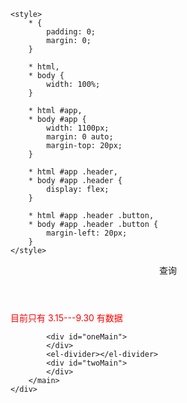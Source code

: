 <!DOCTYPE html>
<html lang="en">

<head>
    <meta charset="UTF-8">
    <meta http-equiv="X-UA-Compatible" content="IE=edge">
    <meta name="viewport" content="width=device-width, initial-scale=1.0">
    <title>折线</title>
    <!-- 引入样式 -->
    <link rel="stylesheet" href="https://unpkg.com/element-ui/lib/theme-chalk/index.css">

    <style>
        * {
            padding: 0;
            margin: 0;
        }

        * html,
        * body {
            width: 100%;
        }

        * html #app,
        * body #app {
            width: 1100px;
            margin: 0 auto;
            margin-top: 20px;
        }

        * html #app .header,
        * body #app .header {
            display: flex;
        }

        * html #app .header .button,
        * body #app .header .button {
            margin-left: 20px;
        }
    </style>
</head>

<body>
    <div id="app">
        <header class="header">
            <div class="time">
                <el-time-select v-model="timeValue" :picker-options="{
                  start: '00:00',
                  step: '00:30',
                  end: '24:00'
                }" placeholder="选择时间">
                </el-time-select>
            </div>
            <el-button class="button" type="primary" :loading=loading plain @click="handleClick">查询</el-button>
            <!-- <el-button class="button" type="warning" plain @click="handleClear">清除</el-button> -->
            <!-- <el-button class="button" type="primary" plain @click="handleNext">查询下一条</el-button> -->
        </header>
        <p style="color: red;">目前只有 3.15---9.30 有数据</p>
        <el-divider></el-divider>
        <main>
            <!-- <section class="one">
                <h3>No.1， </h3>
                <p>实际预测全天均方根误差：{{meanDiffAll}}</p>
                <p>实际预测短期均方根误差：{{meanShortDiff}}</p>
                <p>短期预测1,均方根误差：{{meanDiffOne}}</p>
                <p>短期预测2,均方根误差：{{meanDiffTwo}}</p>
                <p>短期预测3,均方根误差：{{meanDiffThree}}</p>
                <div id="oneMain">
                </div>
            </section> -->

            <div id="oneMain">
            </div>
            <el-divider></el-divider>
            <div id="twoMain">
            </div>
        </main>
    </div>
</body>
<!-- import Vue before Element -->
<script src="https://unpkg.com/vue@2/dist/vue.js"></script>
<!-- <script src="https://cdn.jsdelivr.net/npm/axios/di  st/axios.min.js"></script> -->
<!-- import JavaScript -->
<script src="https://unpkg.com/element-ui/lib/index.js"></script>
<script src="https://cdn.jsdelivr.net/npm/echarts@5.4.0/dist/echarts.min.js"></script>
<script>
    new Vue({
        el: '#app',
        data: function () {
            return {
                dataValue: '',
                timeValue: '',
                thisStableDate: [],
                thisRelativeDate: [],
                thisAllDate: [],
                dataTime: '',
                loading: false,
                data: {
                    title: {
                        text: '相对差'
                    },
                    tooltip: {
                        trigger: 'axis',
                        axisPointer: {
                            type: 'shadow'
                        }
                    },
                    legend: {},
                    grid: {
                        left: '3%',
                        right: '4%',
                        bottom: '3%',
                        containLabel: true
                    },
                    xAxis: {
                        type: 'category',
                        data: [0, 0.01, 0.02, 0.03, 0.04, 0.05, 0.06, 0.07, 0.08, 0.09, 0.1, 0.11, 0.12, 0.13, 0.14, 0.15, 0.16, 0.17, 0.18, 0.19, 0.2, 0.21, 0.22, 0.23, 0.24, 0.25, 0.26, 0.27, 0.28, 0.29, 0.3, 0.31, 0.32, 0.34, 0.35, 0.36, 0.37, 0.38, 0.39, 0.4, 0.41, 0.42, 0.43, 0.44, 0.45, 0.46, 0.47, 0.48, 0.49, 0.5, 0.51, 0.52, 0.53, 0.54, 0.55, 0.56, 0.57, 0.58, 0.59, 0.6, 0.61, 0.62, 0.63, 0.64, 0.65, 0.66, 0.67, 0.68, 0.69, 0.7]
                    },
                    yAxis: {
                        type: 'value',

                    },
                    series: [
                        {
                            name: '相对差',
                            type: 'bar',
                            data: []
                        }
                    ]
                },
                dataTwo: {
                    title: {
                        text: '平稳度'
                    },
                    tooltip: {
                        trigger: 'axis',
                        axisPointer: {
                            type: 'shadow'
                        }
                    },
                    legend: {},
                    grid: {
                        left: '3%',
                        right: '4%',
                        bottom: '3%',
                        containLabel: true
                    },
                    xAxis: {
                        type: 'category',
                        data: [0.1, 0.2, 0.3, 0.4, 0.5, 0.6, 0.7, 0.8, 0.9, 1]
                    },
                    yAxis: {
                        type: 'value',

                    },
                    series: [
                        {
                            name: '平稳度',
                            type: 'bar',
                            data: []
                        }
                    ]
                },
            }
        },
        created() {
        },
        mounted() {

        },
        methods: {
            //搜索数据
            handleClick() {

                this.getAllActua()
                this.myChartOne()
                this.myChartTwo()
                setTimeout(() => {
                    this.myChartOne()
                    this.myChartTwo()
                }, 200);

            },
            // handleNext() {
            //     if (this.dataValue && this.timeValue) {
            //         this.timeValue = this.getAllTime[this.getAllTime.indexOf(this.timeValue) + 1]
            //         this.handleClick()
            //     }
            // },
            myChartOne() {
                var myChart = echarts.init(document.getElementById('oneMain'), null, { with: 1000, height: 400 })
                // 绘制图表
                // this.da.series[0].data = this.thisDate
                // this.da.series[1].data = this.thisDiffDate
                // this.da.series[2].data = this.thisAllDate
                // this.da.series[3].data = this.getOne
                // this.da.series[4].data = this.getTwo
                // this.da.series[5].data = this.getThree
                myChart.setOption(this.data);
            },
            myChartTwo() {
                let myChart = echarts.init(document.getElementById('twoMain'), null, { with: 1000, height: 400 })
                // 绘制图表
                this.dataTwo.series.data = []
                this.dataTwo.series.data = this.thisRelativeDate
                console.log(this.thisRelativeDate,00000);
                myChart.setOption(this.dataTwo);
            },
            async getAllActua() {
                if (this.timeValue) {
                    var data = '2022-3-30' + ' ' + this.timeValue + ':' + '00'
                    let res = await fetch(`http://10.84.63.112:8080/Forecast/forecast/statistics?date=${data}`)
                        .then(response => {
                            return response.json()
                        })
                        .then(data => {
                            return data
                        })
                    if (res.code == 200) {
                        this.thisAllDate = res.res
                        this.getRelative()
                        this.getStable()
                        // console.log(this.thisRelativeDate);
                    }
                }else{
                    let res = await fetch(`http://10.84.63.112:8080/Forecast/forecast/statistics`)
                        .then(response => {
                            return response.json()
                        })
                        .then(data => {
                            return data
                        })
                    if (res.code == 200) {
                        this.thisAllDate = res.res
                        this.getRelative()
                        this.getStable()
                        console.log(this.thisRelativeDate);
                    }
                }

            },
            //获取平稳度
            getStable() {
                this.thisRelativeDate = []
                this.thisRelativeDate.push(this.thisAllDate['s0_01'])
                this.thisRelativeDate.push(this.thisAllDate['s01_02'])
                this.thisRelativeDate.push(this.thisAllDate['s02_03'])
                this.thisRelativeDate.push(this.thisAllDate['s03_04'])
                this.thisRelativeDate.push(this.thisAllDate['s04_05'])
                this.thisRelativeDate.push(this.thisAllDate['s05_06'])
                this.thisRelativeDate.push(this.thisAllDate['s06_07'])
                this.thisRelativeDate.push(this.thisAllDate['s07_08'])
                this.thisRelativeDate.push(this.thisAllDate['s08_09'])
                this.thisRelativeDate.push(this.thisAllDate['s09_1'])

            },
            //获取相对差
            getRelative() {
                this.thisStableDate = []
                this.thisStableDate.push(this.thisAllDate['r0_001'])
                this.thisStableDate.push(this.thisAllDate['r001_002'])
                this.thisStableDate.push(this.thisAllDate['r002_003'])
                this.thisStableDate.push(this.thisAllDate['r003_004'])
                this.thisStableDate.push(this.thisAllDate['r004_005'])
                this.thisStableDate.push(this.thisAllDate['r005_006'])
                this.thisStableDate.push(this.thisAllDate['r006_007'])
                this.thisStableDate.push(this.thisAllDate['r007_008'])
                this.thisStableDate.push(this.thisAllDate['r008_009'])
                this.thisStableDate.push(this.thisAllDate['r009_01'])
                this.thisStableDate.push(this.thisAllDate['r011_012'])
                this.thisStableDate.push(this.thisAllDate['r012_013'])
                this.thisStableDate.push(this.thisAllDate['r013_014'])
                this.thisStableDate.push(this.thisAllDate['r014_015'])
                this.thisStableDate.push(this.thisAllDate['r015_016'])
                this.thisStableDate.push(this.thisAllDate['r016_017'])
                this.thisStableDate.push(this.thisAllDate['r018_019'])
                this.thisStableDate.push(this.thisAllDate['r019_02'])
                this.thisStableDate.push(this.thisAllDate['r02_021'])
                this.thisStableDate.push(this.thisAllDate['r021_022'])
                this.thisStableDate.push(this.thisAllDate['r022_023'])
                this.thisStableDate.push(this.thisAllDate['r023_024'])
                this.thisStableDate.push(this.thisAllDate['r024_025'])
                this.thisStableDate.push(this.thisAllDate['r026_027'])
                this.thisStableDate.push(this.thisAllDate['r027_028'])
                this.thisStableDate.push(this.thisAllDate['r028_029'])
                this.thisStableDate.push(this.thisAllDate['r029_03'])
                this.thisStableDate.push(this.thisAllDate['r031_032'])
                this.thisStableDate.push(this.thisAllDate['r032_033'])
                this.thisStableDate.push(this.thisAllDate['r033_034'])
                this.thisStableDate.push(this.thisAllDate['r034_035'])
                this.thisStableDate.push(this.thisAllDate['r035_036'])
                this.thisStableDate.push(this.thisAllDate['r036_037'])
                this.thisStableDate.push(this.thisAllDate['r037_038'])
                this.thisStableDate.push(this.thisAllDate['r038_039'])
                this.thisStableDate.push(this.thisAllDate['r04_041'])
                this.thisStableDate.push(this.thisAllDate['r041_042'])
                this.thisStableDate.push(this.thisAllDate['r041_042'])
                this.thisStableDate.push(this.thisAllDate['r042_043'])
                this.thisStableDate.push(this.thisAllDate['r043_044'])
                this.thisStableDate.push(this.thisAllDate['r044_045'])
                this.thisStableDate.push(this.thisAllDate['r045_046'])
                this.thisStableDate.push(this.thisAllDate['r046_047'])
                this.thisStableDate.push(this.thisAllDate['r047_048'])
                this.thisStableDate.push(this.thisAllDate['r048_049'])
                this.thisStableDate.push(this.thisAllDate['r05_051'])
                this.thisStableDate.push(this.thisAllDate['r052_053'])
                this.thisStableDate.push(this.thisAllDate['r053_054'])


            },
            getShortData(data) {
                this.getAllTime.forEach((item, index) => {
                    if (item === this.timeValue) {
                        this.thisDate = this.thisDate.slice(0, index + 1)
                    }
                })
            }
        }
    })
</script>


</html>
